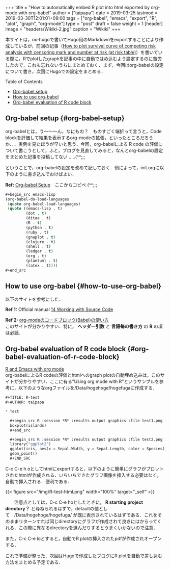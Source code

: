+++
title = "How to automatically embed R plot into html exported by org-mode with org-babel"
author = ["taipapa"]
date = 2019-03-25
lastmod = 2019-03-30T12:01:01+09:00
tags = ["org-babel", "emacs", "export", "R", "plot", "graph", "org-mode"]
type = "post"
draft = false
weight = 1
[header]
  image = "headers/Wikiki-2.jpg"
  caption = "Wikiki"
+++

本サイトは，ox-hugoで書いてHugo用のMarkdownをexportすることにより作成しているが，前回の記事（[How to plot survival curve of competing risk analysis with censoring mark and number at risk (at risk table)](../prodlim)）を書いている際に，Rでplotしたgraphを記事の中に自動ではめ込むよう設定するのに苦労したので，これも忘れないうちにまとめておく．まず，今回はorg-babelの設定について書き，次回にHugoでの設定をまとめる．

<div class="ox-hugo-toc toc">
<div></div>

<div class="heading">Table of Contents</div>

- [Org-babel setup](#org-babel-setup)
- [How to use org-babel](#how-to-use-org-babel)
- [Org-babel evaluation of R code block](#org-babel-evaluation-of-r-code-block)

</div>
<!--endtoc-->


## Org-babel setup {#org-babel-setup}

org-babelとは，う～～～ん，なにもの？　ものすごく端折って言うと，Code blockを評価して結果を表示するorg-modeの拡張，といったところだろうか．．．実例を見たほうが早いと思う．今回，org-babelによる R code の評価について書こうとして，ふと，ブログを見直してみると，なんとorg-babelの設定をまとめた記事を投稿してない .....(^^;;;

ということで，org-babelの設定を改めて記しておく．例によって，init.orgに以下のように書き込んでおけばよい．

**Ref:** [Org-babel Setup](http://doc.norang.ca/org-mode.html#OrgBabel)　ここからコピペ  (^^;;;

```lisp
#+begin_src emacs-lisp
(org-babel-do-load-languages
 (quote org-babel-load-languages)
 (quote ((emacs-lisp . t)
         (dot . t)
         (ditaa . t)
         (R . t)
         (python . t)
         (ruby . t)
         (gnuplot . t)
         (clojure . t)
         (shell . t)
         (ledger . t)
         (org . t)
         (plantuml . t)
         (latex . t))))
#+end_src
```


## How to use org-babel {#how-to-use-org-babel}

以下のサイトを参考にした．

**Ref 1:** Official manual [14 Working with Source Code](https://orgmode.org/manual/Working-with-Source-Code.html#Working-with-Source-Code)

**Ref 2:** [org-modeのコードブロック(Babel)の使い方](http://misohena.jp/blog/2017-10-26-how-to-use-code-block-of-emacs-org-mode.html)   <br />
このサイトが分かりやすい．特に， **ヘッダー引数** と **言語毎の書き方** の **R** の項は必読．


## Org-babel evaluation of R code block {#org-babel-evaluation-of-r-code-block}

[R and Emacs with org mode](http://blogs.neuwirth.priv.at/software/2012/03/28/r-and-emacs-with-org-mode/)   <br />
org-babelによるR codeの評価とhtmlへのgraph plotの自動埋め込みは，このサイトが分かりやすい．ここに有る”Using org mode with R”というサンプルを参考に，以下のようなorgファイルを/Data/hogehoge/hogefugaに作成する．

```lisp
#+TITLE: R-test
#+AUTHOR: taipapa

* Test

  #+begin_src R :session *R* :results output graphics :file test1.png :exports both
  boxplot(islands)
  #+end_src

  #+begin_src R :session *R* :results output graphics :file test2.png :exports both
  library("ggplot2")
  ggplot(iris, aes(x = Sepal.Width, y = Sepal.Length, color = Species)) +
  geom_point()
  #+END_SRC
```

C-c C-e h oとしてhtmlにexportすると，以下のように簡単にグラフがプロットされたhtmlが作成される．いちいちできたグラフ画像を挿入する必要はなく，自動で挿入される．便利である．

{{< figure src="/img/R-test-html.png" width="100%" target="_self" >}}

　　注意点としては，C-c C-e hoとしたときに， **R starting project directory？** と尋ねられるはずで，defaultの値として　/Data/hogehoge/hogefuga/ が既に表示されているはずである．これをそのままリターンすれば同じdirectoryにグラフが作成されて良きにはからってくれる．この際に異なるdirectoryを選んだりするとうまくいかないので注意．

また，C-c C-e loとすると，自動でR plotの挿入されたpdfが作成されオープンする．

これで準備が整った．次回はHugoで作成したブログにR plotを自動で差し込む方法をまとめる予定である．

